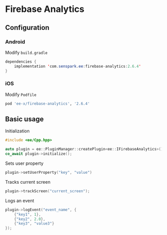 # Firebase Analytics
## Configuration
### Android
Modify `build.gradle`
```java
dependencies {
    implementation 'com.senspark.ee:firebase-analytics:2.6.4'
}
```

### iOS
Modify `Podfile`
```ruby
pod 'ee-x/firebase-analytics', '2.6.4'
```

## Basic usage
Initialization
```cpp
#include <ee/Cpp.hpp>

auto plugin = ee::PluginManager::createPlugin<ee::IFirebaseAnalytics>();
co_await plugin->initialize();
```

Sets user property
```cpp
plugin->setUserProperty("key", "value")
```

Tracks current screen
```cpp
plugin->trackScreen("current_screen");
```

Logs an event
```cpp
plugin->logEvent("event_name", {
    {"key1", 1},
    {"key2", 2.0},
    {"key3", "value3"}
});
```